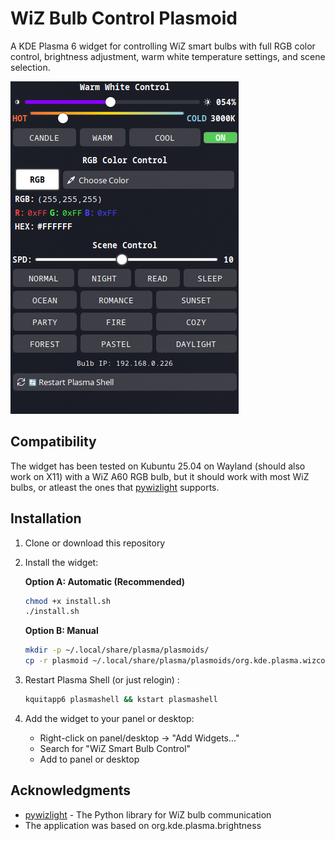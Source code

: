 # WiZ Bulb Control Plasmoid  

A KDE Plasma 6 widget for controlling WiZ smart bulbs with full RGB color control, brightness adjustment, warm white temperature settings, and scene selection. 

![WiZ Control Widget Screenshot](screenshots/ss.png)


## Compatibility

The widget has been tested on Kubuntu 25.04 on Wayland (should also work on X11) with a WiZ A60 RGB bulb, but it should work with most WiZ bulbs, or atleast the ones that [pywizlight](https://github.com/sbidy/pywizlight) supports.


## Installation

1. Clone or download this repository

2. Install the widget:

   **Option A: Automatic (Recommended)**
   ```bash
   chmod +x install.sh
   ./install.sh
   ```

   **Option B: Manual**
   ```bash
   mkdir -p ~/.local/share/plasma/plasmoids/
   cp -r plasmoid ~/.local/share/plasma/plasmoids/org.kde.plasma.wizcontrol
   ```

3. Restart Plasma Shell (or just relogin) : 
   ```bash
   kquitapp6 plasmashell && kstart plasmashell
   ```

4. Add the widget to your panel or desktop:
   - Right-click on panel/desktop → "Add Widgets..."
   - Search for "WiZ Smart Bulb Control"
   - Add to panel or desktop


## Acknowledgments

- [pywizlight](https://github.com/sbidy/pywizlight) - The Python library for WiZ bulb communication
- The application was based on org.kde.plasma.brightness

